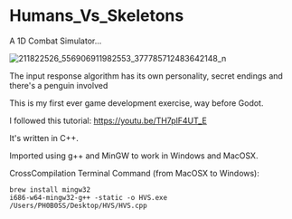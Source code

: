 # Humans_Vs_Skeletons

A 1D Combat Simulator... 

![211822526_556906911982553_377785712483642148_n](https://user-images.githubusercontent.com/37253663/126060042-189daaef-7c3a-4823-b122-083064dd7a3b.png)

The input response algorithm has its own personality, secret endings and there's a penguin involved




This is my first ever game development exercise, way before Godot.

I followed this tutorial: https://youtu.be/TH7plF4UT_E

It's written in C++.

Imported using g++ and MinGW to work in Windows and MacOSX.


CrossCompilation Terminal Command (from MacOSX to Windows):

    brew install mingw32
    i686-w64-mingw32-g++ -static -o HVS.exe /Users/PH0B0SS/Desktop/HVS/HVS.cpp
